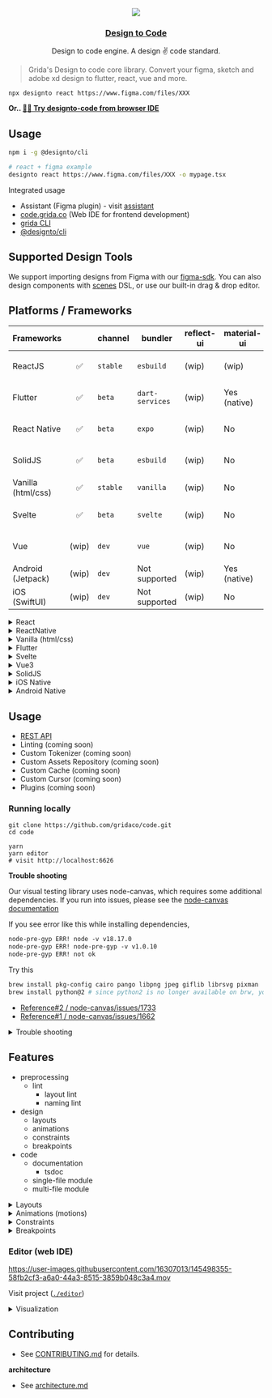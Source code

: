 <center>

</center>

<p align="center">
  <a href="https://code.grida.co">
  <image src="./branding/gh-artwork.png" />
    <h3 align="center">Design to Code</h3>
  </a>
</p>

<p align="center">
  Design to code engine. A design ✌️ code standard.
</p>

> Grida's Design to code core library. Convert your figma, sketch and adobe xd design to flutter, react, vue and more.

```
npx designto react https://www.figma.com/files/XXX
```

**Or.. [👩‍💻 Try designto-code from browser IDE](https://code.grida.co)**

## Usage

```bash
npm i -g @designto/cli

# react + figma example
designto react https://www.figma.com/files/XXX -o mypage.tsx
```

Integrated usage

- Assistant (Figma plugin) - visit [assistant](https://github.com/gridaco/assistant)
- [code.grida.co](https://code.grida.co) (Web IDE for frontend development)
- [grida CLI](https://github.com/gridaco/cli)
- [@designto/cli](./cli)

## Supported Design Tools

We support importing designs from Figma with our [figma-sdk](https://github.com/gridaco/figma-sdk). You can also design components with [scenes](https://github.com/gridaco/scenes) DSL, or use our built-in drag & drop editor.

## Platforms / Frameworks

| **Frameworks**     |       | channel  | bundler         | reflect-ui | material-ui  | tailwind | packager               |
| ------------------ | :---: | -------- | --------------- | ---------- | ------------ | -------- | ---------------------- |
| ReactJS            |  ✅   | `stable` | `esbuild`       | (wip)      | (wip)        | (wip)    | `npm`, `local`, `git`  |
| Flutter            |  ✅   | `beta`   | `dart-services` | (wip)      | Yes (native) | No       | `pub`, `local`, `git`  |
| React Native       |  ✅   | `beta`   | `expo`          | (wip)      | No           | No       | `expo`, `local`, `git` |
| SolidJS            |  ✅   | `beta`   | `esbuild`       | (wip)      | No           | (wip)    | `npm`, `local`, `git`  |
| Vanilla (html/css) |  ✅   | `stable` | `vanilla`       | (wip)      | No           | (wip)    | `local`, `cdn`         |
| Svelte             |  ✅   | `beta`   | `svelte`        | (wip)      | No           | (wip)    | `npm`, `local`, `git`  |
| Vue                | (wip) | `dev`    | `vue`           | (wip)      | No           | (wip)    | `npm`, `local`, `git`  |
| Android (Jetpack)  | (wip) | `dev`    | Not supported   | (wip)      | Yes (native) | No       | `local`, `git`         |
| iOS (SwiftUI)      | (wip) | `dev`    | Not supported   | (wip)      | No           | No       | `local`, `git`         |

<details>
<summary>React</summary>

| **ReactJS**         |       |
| ------------------- | :---: |
| `styled-components` |  ✅   |
| `@emotion/styled`   |  ✅   |
| css-modules         |  ✅   |
| inline-css          |  ✅   |
| `@mui/material`     | (wip) |
| breakpoints         | (wip) |
| components          | (wip) |

</details>

<details>
<summary>ReactNative</summary>

| **ReactNative**                |       |
| ------------------------------ | :---: |
| `StyleSheet`                   |  ✅   |
| `styled-components/native`     |  ✅   |
| `@emotion/native`              |  ✅   |
| `react-native-linear-gradient` | (wip) |
| `react-native-svg`             | (wip) |
| `expo`                         | (wip) |

</details>

<details>
<summary>Vanilla (html/css)</summary>

| **Vanilla** |               |
| ----------- | :-----------: |
| reflect-ui  | right-aligned |
| css         |      ✅       |
| scss        |   are neat    |

</details>

<details>
<summary>Flutter</summary>

| **Flutter** |       |
| ----------- | :---: |
| material    |  ✅   |
| cupertino   | (wip) |
| reflect-ui  | (wip) |

</details>

<details>
<summary>Svelte</summary>

| **Svelte**          |       |
| ------------------- | :---: |
| `styled-components` |  ✅   |
| `@mui/material`     | (wip) |

</details>

<details>
<summary>Vue3</summary>

| **Vue**             |       |
| ------------------- | :---: |
| `styled-components` |  ✅   |
| `@mui/material`     | (wip) |

</details>

<details>
<summary>SolidJS</summary>

| **Solid**                 |     |
| ------------------------- | :-: |
| `solid-styled-components` | ✅  |
| `inline-css`              | ✅  |

</details>

<details>
<summary>iOS Native</summary>

| **iOS** |       |
| ------- | :---: |
| SwiftUI | (wip) |

</details>

<details>
<summary>Android Native</summary>

| **Android**     |       |
| --------------- | :---: |
| Jetpack Compose | (wip) |

</details>

## Usage

- [REST API](./www/README.md)
- Linting (coming soon)
- Custom Tokenizer (coming soon)
- Custom Assets Repository (coming soon)
- Custom Cache (coming soon)
- Custom Cursor (coming soon)
- Plugins (coming soon)

### Running locally

```
git clone https://github.com/gridaco/code.git
cd code

yarn
yarn editor
# visit http://localhost:6626
```

**Trouble shooting**

Our visual testing library uses node-canvas, which requires some additional dependencies. If you run into issues, please see the [node-canvas documentation](https://github.com/Automattic/node-canvas)

If you see error like this while installing dependencies,

```txt
node-pre-gyp ERR! node -v v18.17.0
node-pre-gyp ERR! node-pre-gyp -v v1.0.10
node-pre-gyp ERR! not ok
```

Try this

```bash
brew install pkg-config cairo pango libpng jpeg giflib librsvg pixman
brew install python@2 # since python2 is no longer available on brw, you can also use this link. https://www.python.org/downloads/release/python-2718/
```

- [Reference#2 / node-canvas/issues/1733](https://github.com/Automattic/node-canvas/issues/1733#issuecomment-761703018)
- [Reference#1 / node-canvas/issues/1662](https://github.com/Automattic/node-canvas/issues/1662#issuecomment-1465269869)

<details>
<summary>Trouble shooting</summary>

- update pulling - `git submodule update --init --recursive`

</details>

## Features

- preprocessing
  - lint
    - layout lint
    - naming lint
- design
  - layouts
  - animations
  - constraints
  - breakpoints
- code
  - documentation
    - tsdoc
  - single-file module
  - multi-file module

<details>
<summary>Layouts</summary>

</details>

<details>
<summary>Animations (motions)</summary>

</details>

<details>
<summary>Constraints</summary>

</details>

<details>
<summary>Breakpoints</summary>

</details>

### Editor (web IDE)

https://user-images.githubusercontent.com/16307013/145498355-58fb2cf3-a6a0-44a3-8515-3859b048c3a4.mov

Visit project ([`./editor`](./editor/))

<details>
<summary>Visualization</summary>

![](./branding/shot-1.png)

![](./branding/shot-1.png)

![](./branding/shot-2.png)

![](./branding/shot-3.png)

![](./branding/shot-4.png)

![](./branding/shot-5.png)

![Grida's design to code. design node visualization snapshot](./branding/example-visualization-design-nodes.png)

</details>

## Contributing

- See [CONTRIBUTING.md](./CONTRIBUTING.md) for details.

**architecture**

- See [architecture.md](./architecture.md)
